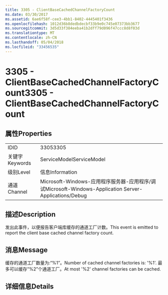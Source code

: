 ```yaml
---
title: 3305 - ClientBaseCachedChannelFactoryCount
ms.date: 03/30/2017
ms.assetid: 6ae6f58f-cee3-4bb1-8402-4445401f3436
ms.openlocfilehash: 1012d36b8dedbdecbf33b9e0c745e07373bb3677
ms.sourcegitcommit: 3d5d33f384eeba41b2dff79d096f47ccc8d8f03d
ms.translationtype: MT
ms.contentlocale: zh-CN
ms.lasthandoff: 05/04/2018
ms.locfileid: "33456535"
---
```

# <a name="3305---clientbasecachedchannelfactorycount"></a><span data-ttu-id="ffc9f-102">3305 - ClientBaseCachedChannelFactoryCount</span><span class="sxs-lookup"><span data-stu-id="ffc9f-102">3305 - ClientBaseCachedChannelFactoryCount</span></span>
## <a name="properties"></a><span data-ttu-id="ffc9f-103">属性</span><span class="sxs-lookup"><span data-stu-id="ffc9f-103">Properties</span></span>  
  
|||  
|-|-|  
|<span data-ttu-id="ffc9f-104">ID</span><span class="sxs-lookup"><span data-stu-id="ffc9f-104">ID</span></span>|<span data-ttu-id="ffc9f-105">3305</span><span class="sxs-lookup"><span data-stu-id="ffc9f-105">3305</span></span>|  
|<span data-ttu-id="ffc9f-106">关键字</span><span class="sxs-lookup"><span data-stu-id="ffc9f-106">Keywords</span></span>|<span data-ttu-id="ffc9f-107">ServiceModel</span><span class="sxs-lookup"><span data-stu-id="ffc9f-107">ServiceModel</span></span>|  
|<span data-ttu-id="ffc9f-108">级别</span><span class="sxs-lookup"><span data-stu-id="ffc9f-108">Level</span></span>|<span data-ttu-id="ffc9f-109">信息</span><span class="sxs-lookup"><span data-stu-id="ffc9f-109">Information</span></span>|  
|<span data-ttu-id="ffc9f-110">通道</span><span class="sxs-lookup"><span data-stu-id="ffc9f-110">Channel</span></span>|<span data-ttu-id="ffc9f-111">Microsoft-Windows-应用程序服务器-应用程序/调试</span><span class="sxs-lookup"><span data-stu-id="ffc9f-111">Microsoft-Windows-Application Server-Applications/Debug</span></span>|  
  
## <a name="description"></a><span data-ttu-id="ffc9f-112">描述</span><span class="sxs-lookup"><span data-stu-id="ffc9f-112">Description</span></span>  
 <span data-ttu-id="ffc9f-113">发出此事件，以便报告客户端库缓存的通道工厂计数。</span><span class="sxs-lookup"><span data-stu-id="ffc9f-113">This event is emitted to report the client base cached channel factory count.</span></span>  
  
## <a name="message"></a><span data-ttu-id="ffc9f-114">消息</span><span class="sxs-lookup"><span data-stu-id="ffc9f-114">Message</span></span>  
 <span data-ttu-id="ffc9f-115">缓存的通道工厂数量为:“%1”。</span><span class="sxs-lookup"><span data-stu-id="ffc9f-115">Number of cached channel factories is: '%1'.</span></span>  <span data-ttu-id="ffc9f-116">最多可以缓存“%2”个通道工厂。</span><span class="sxs-lookup"><span data-stu-id="ffc9f-116">At most '%2' channel factories can be cached.</span></span>  
  
## <a name="details"></a><span data-ttu-id="ffc9f-117">详细信息</span><span class="sxs-lookup"><span data-stu-id="ffc9f-117">Details</span></span>
